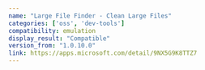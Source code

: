 ```yaml
---
name: "Large File Finder - Clean Large Files"
categories: ['oss', 'dev-tools']
compatibility: emulation
display_result: "Compatible"
version_from: "1.0.10.0"
link: https://apps.microsoft.com/detail/9NX5G9K8TTZ7
---
```

